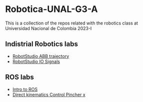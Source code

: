 # Robotica-UNAL-G3-A
This is a collection of the repos related with the robotics class at Universidad Nacional de Colombia 2023-I

## Indistrial Robotics labs
- [RobotStudio ABB trajectory](https://github.com/Robotica-UNAL-G3-A/robotics-lab1)
- [RobotStudio IO Signals](https://github.com/Robotica-UNAL-G3-A/robotics-lab2)

## ROS labs
- [Intro to ROS](https://github.com/Robotica-UNAL-G3-A/robotics-lab3)
- [Direct kinematics Control Pincher x](https://github.com/Robotica-UNAL-G3-A/robotics-lab4)
